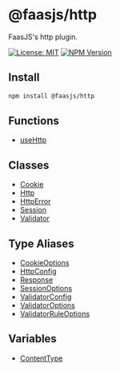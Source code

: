 # @faasjs/http

FaasJS's http plugin.

[![License: MIT](https://img.shields.io/npm/l/@faasjs/http.svg)](https://github.com/faasjs/faasjs/blob/main/packages/faasjs/http/LICENSE)
[![NPM Version](https://img.shields.io/npm/v/@faasjs/http.svg)](https://www.npmjs.com/package/@faasjs/http)

## Install

```sh
npm install @faasjs/http
```

## Functions

- [useHttp](functions/useHttp.md)

## Classes

- [Cookie](classes/Cookie.md)
- [Http](classes/Http.md)
- [HttpError](classes/HttpError.md)
- [Session](classes/Session.md)
- [Validator](classes/Validator.md)

## Type Aliases

- [CookieOptions](type-aliases/CookieOptions.md)
- [HttpConfig](type-aliases/HttpConfig.md)
- [Response](type-aliases/Response.md)
- [SessionOptions](type-aliases/SessionOptions.md)
- [ValidatorConfig](type-aliases/ValidatorConfig.md)
- [ValidatorOptions](type-aliases/ValidatorOptions.md)
- [ValidatorRuleOptions](type-aliases/ValidatorRuleOptions.md)

## Variables

- [ContentType](variables/ContentType.md)
